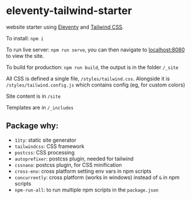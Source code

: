 # eleventy-tailwind-starter

website starter using [Eleventy](https://www.11ty.dev/) and [Tailwind CSS](https://tailwindcss.com/).

To install: `npm i`

To run live server: `npm run serve`, you can then navigate to [localhost:8080](localhost:8080) to view the site.

To build for production: `npm run build`, the output is in the folder `/_site`

All CSS is defined a single file, `/styles/tailwind.css`. Alongside it is `/styles/tailwind.config.js` which contains config (eg, for custom colors)

Site content is in `/site`

Templates are in `/_includes`

## Package why:
* `11ty`: static site generator
* `tailwindcss`: CSS framework
* `postcss`: CSS processing
* `autoprefixer`: postcss plugin, needed for tailwind
* `cssnano`: postcss plugin, for CSS minification
* `cross-env`: cross platform setting env vars in npm scripts
* `concurrently`: cross platform (works in windows) instead of `&` in npm scripts
* `npm-run-all`: to run multiple npm scripts in the `package.json`
